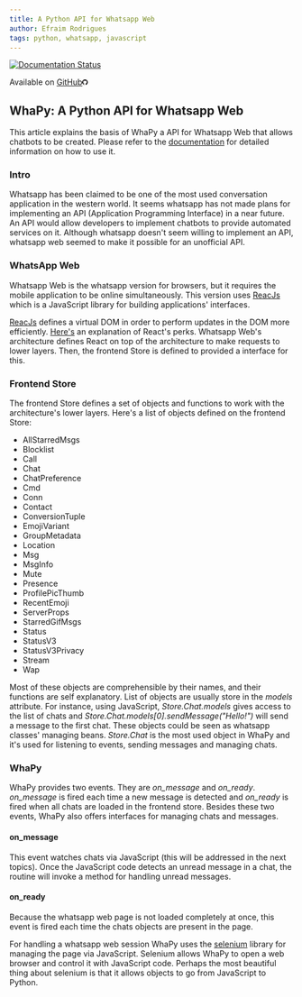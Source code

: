 ```yaml
---
title: A Python API for Whatsapp Web
author: Efraim Rodrigues
tags: python, whatsapp, javascript
---
```


[![Documentation Status](https://readthedocs.org/projects/whapy/badge/?version=latest)](http://whapy.readthedocs.io/en/latest/?badge=latest)

Available on <a href="http://github.com/efraimrodrigues/WhaPy" target="_blank">GitHub<img width="2%" src="/files/GitHub-Mark-64px.png"/></a>

## WhaPy: A Python API for Whatsapp Web

This article explains the basis of WhaPy a API for Whatsapp Web that allows chatbots to be created. Please refer to the [documentation](http://whapy.readthedocs.io/) for detailed information on how to use it.



### Intro
Whatsapp has been claimed to be one of the most used conversation application in the western world. It seems whatsapp has not made plans for implementing an API (Application Programming Interface) in a near future. An API would allow developers to implement chatbots to provide automated services on it. Although whatsapp doesn't seem willing to implement an API, whatsapp web seemed to make it possible for an unofficial API.

###  WhatsApp Web
Whatsapp Web is the whatsapp version for browsers, but it requires the mobile application to be online simultaneously. This version uses [ReacJs](https://reactjs.org/) which is a JavaScript library for building applications' interfaces.

[ReacJs](https://reactjs.org/) defines a virtual DOM in order to perform updates in the DOM more efficiently. [Here's](http://blog.reverberate.org/2014/02/react-demystified.html) an explanation of React's perks. Whatsapp Web's architecture defines React on top of the architecture to make requests to lower layers. Then, the frontend Store is defined to provided a interface for this.

### Frontend Store
The frontend Store defines a set of objects and functions to work with the architecture's lower layers. Here's a list of objects defined on the frontend Store:

- AllStarredMsgs
- Blocklist
- Call
- Chat
- ChatPreference
- Cmd
- Conn
- Contact
- ConversionTuple
- EmojiVariant
- GroupMetadata
- Location
- Msg
- MsgInfo
- Mute
- Presence
- ProfilePicThumb
- RecentEmoji
- ServerProps
- StarredGifMsgs
- Status
- StatusV3
- StatusV3Privacy
- Stream
- Wap

Most of these objects are comprehensible by their names, and their functions are self explanatory. List of objects are usually store in the <i>models</i> attribute. For instance, using JavaScript, <i>Store.Chat.models</i> gives access to the list of chats and  <i>Store.Chat.models[0].sendMessage("Hello!")</i> will send a message to the first chat. These objects could be seen as whatsapp classes' managing beans. <i>Store.Chat</i> is the most used object in WhaPy and it's used for listening to events, sending messages and managing chats.

### WhaPy
WhaPy provides two events. They are <i>on_message</i> and <i>on_ready</i>. <i>on_message</i> is fired each time a new message is detected and <i>on_ready</i> is fired when all chats are loaded in the frontend store. Besides these two events, WhaPy also offers interfaces for managing chats and messages. 

#### on_message
This event watches chats via JavaScript (this will be addressed in the next topics). Once the JavaScript code detects an unread message in a chat, the routine will invoke a method for handling unread messages.

#### on_ready
Because the whatsapp web page is not loaded completely at once, this event is fired each time the chats objects are present in the page.

For handling a whatsapp web session WhaPy uses the [selenium](http://selenium-python.readthedocs.io/) library for managing the page via JavaScript. Selenium allows WhaPy to open a web browser and control it with JavaScript code. Perhaps the most beautiful thing about selenium is that it allows objects to go from JavaScript to Python.
